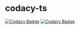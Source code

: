 # codacy-ts

[![Codacy Badge](https://api.codacy.com/project/badge/Grade/98fc951f15794fc991099aae90c1e65f)](https://app.codacy.com/gh/fabiancnieto/codacy-ts?utm_source=github.com&utm_medium=referral&utm_content=fabiancnieto/codacy-ts&utm_campaign=Badge_Grade)
[![Codacy Badge](https://app.codacy.com/project/badge/Grade/642f6c7b773a43e28844d949eff66fad)](https://www.codacy.com/gh/fabiancnieto/codacy-ts/dashboard?utm_source=github.com&amp;utm_medium=referral&amp;utm_content=fabiancnieto/codacy-ts&amp;utm_campaign=Badge_Grade)
